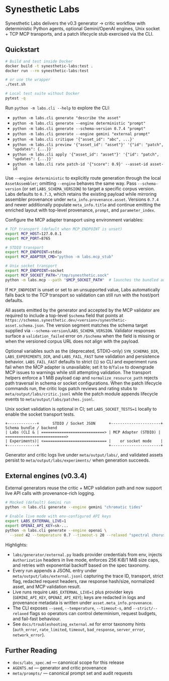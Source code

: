 # Synesthetic Labs

Synesthetic Labs delivers the v0.3 generator → critic workflow with deterministic Python agents, optional Gemini/OpenAI engines, Unix socket + TCP MCP transports, and a patch lifecycle stub exercised via the CLI.

## Quickstart

```bash
# Build and test inside Docker
docker build -t synesthetic-labs:test .
docker run --rm synesthetic-labs:test

# or use the wrapper
./test.sh

# Local test suite without Docker
pytest -q
```

Run `python -m labs.cli --help` to explore the CLI:

* `python -m labs.cli generate "describe the asset"`
* `python -m labs.cli generate --engine deterministic "prompt"`
* `python -m labs.cli generate --schema-version 0.7.4 "prompt"`
* `python -m labs.cli generate --engine gemini "external prompt"`
* `python -m labs.cli critique '{"asset_id": "abc", ...}'`
* `python -m labs.cli preview '{"asset_id": "asset"}' '{"id": "patch", "updates": {...}}'`
* `python -m labs.cli apply '{"asset_id": "asset"}' '{"id": "patch", "updates": {...}}'`
* `python -m labs.cli rate patch-id '{"score": 0.9}' --asset-id asset-id`

Use `--engine deterministic` to explicitly route generation through the local `AssetAssembler`; omitting `--engine` behaves the same way. Pass `--schema-version` (or set `LABS_SCHEMA_VERSION`) to target a specific corpus version. Labs defaults to `0.7.3`, which retains the existing payload while mirroring assembler provenance under `meta_info.provenance.asset`. Versions `0.7.4` and newer additionally populate `meta_info.title` and continue emitting the enriched layout with top-level provenance, `prompt`, and `parameter_index`.

Configure the MCP adapter transport using environment variables:

```bash
# TCP transport (default when MCP_ENDPOINT is unset)
export MCP_HOST=127.0.0.1
export MCP_PORT=8765

# STDIO transport
export MCP_ENDPOINT=stdio
export MCP_ADAPTER_CMD="python -m labs.mcp_stub"

# Unix socket transport
export MCP_ENDPOINT=socket
export MCP_SOCKET_PATH="/tmp/synesthetic.sock"
python -m labs.mcp --path "$MCP_SOCKET_PATH"  # launches the bundled adapter once
```

If `MCP_ENDPOINT` is unset or set to an unsupported value, Labs automatically falls back to the TCP transport so validation can still run with the host/port defaults.

All assets emitted by the generator and accepted by the MCP validator are
required to include a top-level `$schema` field that points at
`https://schemas.synesthetic.dev/<version>/synesthetic-asset.schema.json`. The version segment matches the schema target supplied via `--schema-version`/`LABS_SCHEMA_VERSION`. Validator responses surface a `validation_failed` error on `/$schema` when the field is missing or when the versioned corpus URL does not align with the payload.

Optional variables such as the (deprecated, STDIO-only) `SYN_SCHEMAS_DIR`,
`LABS_EXPERIMENTS_DIR`, and `LABS_FAIL_FAST` tune validation and persistence
behavior. `LABS_FAIL_FAST`
defaults to strict (`1`) so CLI and experiment runs fail when the MCP adapter
is unavailable; set it to `0`/`false` to downgrade MCP issues to warnings while
still attempting validation. The transport helpers enforce a 1 MiB payload cap and
`normalize_resource_path` rejects path traversal in schema or socket
configurations. When the patch lifecycle commands run, the critic logs patch
reviews and rating stubs to `meta/output/labs/critic.jsonl` while the patch
module appends lifecycle events to `meta/output/labs/patches.jsonl`.

Unix socket validation is optional in CI; set `LABS_SOCKET_TESTS=1` locally to
enable the socket transport tests.

```text
+-------------+      STDIO / Socket JSON      +----------------------+      Schema bundle / backend
| Labs (CLI & | ============================> | MCP Adapter (STDIO) | ===========================>
| Experiments)| <============================ |    or socket mode    |
+-------------+                               +----------------------+
```

Generator and critic logs live under `meta/output/labs/`, and validated assets
persist to `meta/output/labs/experiments/` when generation succeeds.

## External engines (v0.3.4)

External generators reuse the critic + MCP validation path and now support live API calls with provenance-rich logging.

```bash
# Mocked (default) Gemini run
python -m labs.cli generate --engine gemini "chromatic tides"

# Enable live mode with env-configured API keys
export LABS_EXTERNAL_LIVE=1
export OPENAI_API_KEY=sk-...
python -m labs.cli generate --engine openai \
  --seed 42 --temperature 0.7 --timeout-s 20 --relaxed "spectral chorus"
```

Highlights:

- `labs/generator/external.py` loads provider credentials from env, injects `Authorization` headers in live mode, enforces 256 KiB/1 MiB size caps, and retries with exponential backoff based on the spec taxonomy.
- Every run appends a JSONL entry under `meta/output/labs/external.jsonl` capturing the trace ID, transport, strict flag, redacted request headers, raw response hash/size, normalized asset, and MCP validation result.
- Live runs require `LABS_EXTERNAL_LIVE=1` plus provider keys (`GEMINI_API_KEY`, `OPENAI_API_KEY`); keys are redacted in logs and provenance metadata is written under `asset.meta_info.provenance`.
- The CLI exposes `--seed`, `--temperature`, `--timeout-s`, and `--strict/--relaxed` flags so operators can control determinism, request budgets, and fail-fast behaviour.
- See `docs/troubleshooting_external.md` for error taxonomy hints (`auth_error`, `rate_limited`, `timeout`, `bad_response`, `server_error`, `network_error`).

## Further Reading

* `docs/labs_spec.md` — canonical scope for this release
* `AGENTS.md` — generator and critic provenance
* `meta/prompts/` — canonical prompt set and audit requests
